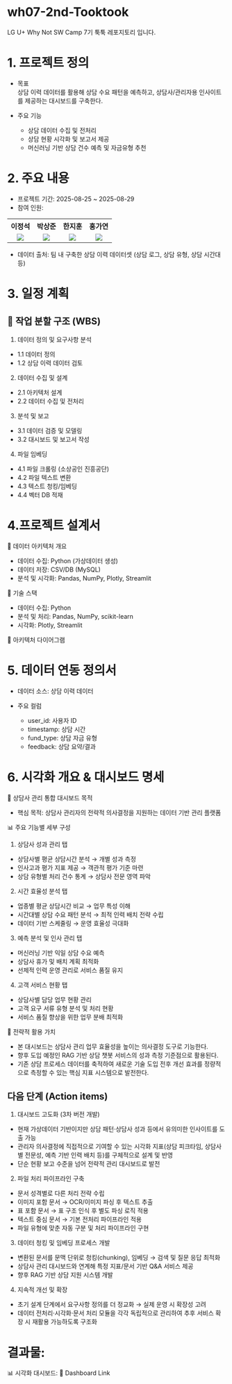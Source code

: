 # wh07-2nd-Tooktook
LG U+ Why Not SW Camp 7기 툭툭 레포지토리 입니다.


# 1. 프로젝트 정의
- 목표   
상담 이력 데이터를 활용해 상담 수요 패턴을 예측하고, 상담사/관리자용 인사이트를 제공하는 대시보드를 구축한다.

- 주요 기능
  - 상담 데이터 수집 및 전처리
  - 상담 현황 시각화 및 보고서 제공
  - 머신러닝 기반 상담 건수 예측 및 자금유형 추천

# 2. 주요 내용
- 프로젝트 기간: 2025-08-25 ~ 2025-08-29
- 참여 인원: 
<div align="center">
  <table>
    <tr>
      <th>이정석</th>
      <th>박상준</th>
      <th>한지훈</th>
      <th>홍가연</th>
    </tr>
    <tr>
      <td align="center"><a href="https://github.com/Zdeik"><img src="https://img.shields.io/badge/GitHub-Link-MediumSeaGreen?logo=github"/></a></td>
      <td align="center"><a href="https://github.com/sjun4040"><img src="https://img.shields.io/badge/GitHub-Link-MediumSeaGreen?logo=github"/></a></td>
      <td align="center"><a href="https://github.com/meanresult"><img src="https://img.shields.io/badge/GitHub-Link-MediumSeaGreen?logo=github"/></a></td>
      <td align="center"><a href="https://github.com/gayeoniee"><img src="https://img.shields.io/badge/GitHub-Link-MediumSeaGreen?logo=github"/></a></td>
    </tr>
  </table>
</div>

- 데이터 출처: 팀 내 구축한 상담 이력 데이터셋 (상담 로그, 상담 유형, 상담 시간대 등)


# 3. 일정 계획
## 🔹 작업 분할 구조 (WBS)

1. 데이터 정의 및 요구사항 분석
  - 1.1 데이터 정의
  - 1.2 상담 이력 데이터 검토

2. 데이터 수집 및 설계
  - 2.1 아키텍처 설계
  - 2.2 데이터 수집 및 전처리

3. 분석 및 보고
  - 3.1 데이터 검증 및 모델링
  - 3.2 대시보드 및 보고서 작성

4. 파일 임베딩
  - 4.1 파일 크롤링 (소상공인 진흥공단)
  - 4.2 파일 텍스트 변환
  - 4.3 텍스트 청킹/임베딩
  - 4.4 벡터 DB 적재

# 4.프로젝트 설계서
📌 데이터 아키텍처 개요

  - 데이터 수집: Python (가상데이터 생성)
  - 데이터 저장: CSV/DB (MySQL)
  - 분석 및 시각화: Pandas, NumPy, Plotly, Streamlit

📌 기술 스택

  - 데이터 수집: Python
  - 분석 및 처리: Pandas, NumPy, scikit-learn
  - 시각화: Plotly, Streamlit

📌 아키텍처 다이어그램

# 5. 데이터 연동 정의서
- 데이터 소스: 상담 이력 데이터
- 주요 컬럼

  - user_id: 사용자 ID
  - timestamp: 상담 시간
  - fund_type: 상담 자금 유형
  - feedback: 상담 요약/결과


# 6. 시각화 개요 & 대시보드 명세
📌 상담사 관리 통합 대시보드 목적
  - 핵심 목적: 상담사 관리자의 전략적 의사결정을 지원하는 데이터 기반 관리 플랫폼

📊 주요 기능별 세부 구성

1. 상담사 성과 관리 탭
  - 상담사별 평균 상담시간 분석 → 개별 성과 측정
  - 인사고과 평가 지표 제공 → 객관적 평가 기준 마련
  - 상담 유형별 처리 건수 통계 → 상담사 전문 영역 파악

2. 시간 효율성 분석 탭
  - 업종별 평균 상담시간 비교 → 업무 특성 이해
  - 시간대별 상담 수요 패턴 분석 → 최적 인력 배치 전략 수립
  - 데이터 기반 스케줄링 → 운영 효율성 극대화

3. 예측 분석 및 인사 관리 탭
  - 머신러닝 기반 익일 상담 수요 예측
  - 상담사 휴가 및 배치 계획 최적화
  - 선제적 인력 운영 관리로 서비스 품질 유지

4. 고객 서비스 현황 탭
  - 상담사별 담당 업무 현황 관리
  - 고객 요구 서류 유형 분석 및 처리 현황
  - 서비스 품질 향상을 위한 업무 분배 최적화

📌 전략적 활용 가치
- 본 대시보드는 상담사 관리 업무 효율성을 높이는 의사결정 도구로 기능한다.
- 향후 도입 예정인 RAG 기반 상담 챗봇 서비스의 성과 측정 기준점으로 활용된다.
- 기존 상담 프로세스 데이터를 축적하여 새로운 기술 도입 전후 개선 효과를 정량적으로 측정할 수 있는 핵심 지표 시스템으로 발전한다.



## 다음 단계 (Action items)
1. 대시보드 고도화 (3차 버전 개발)
  - 현재 가상데이터 기반이지만 상담 패턴·상담사 성과 등에서 유의미한 인사이트를 도출 가능
  - 관리자 의사결정에 직접적으로 기여할 수 있는 시각화 지표(상담 피크타임, 상담사별 전문성, 예측 기반 인력 배치 등)를 구체적으로 설계 및 반영
  - 단순 현황 보고 수준을 넘어 전략적 관리 대시보드로 발전

2. 파일 처리 파이프라인 구축
  - 문서 성격별로 다른 처리 전략 수립
  - 이미지 포함 문서 → OCR/이미지 파싱 후 텍스트 추출
  - 표 포함 문서 → 표 구조 인식 후 별도 파싱 로직 적용
  - 텍스트 중심 문서 → 기본 전처리 파이프라인 적용
  - 파일 유형에 맞춘 자동 구분 및 처리 파이프라인 구현

3. 데이터 청킹 및 임베딩 프로세스 개발
  - 변환된 문서를 문맥 단위로 청킹(chunking), 임베딩 → 검색 및 질문 응답 최적화
  - 상담사 관리 대시보드와 연계해 특정 지표/문서 기반 Q&A 서비스 제공
  - 향후 RAG 기반 상담 지원 시스템 개발

4. 지속적 개선 및 확장
  - 초기 설계 단계에서 요구사항 정의를 더 정교화 → 실제 운영 시 확장성 고려
  - 데이터 전처리·시각화·문서 처리 모듈을 각각 독립적으로 관리하여 추후 서비스 확장 시 재활용 가능하도록 구조화


# 결과물:   
📊 시각화 대시보드: 🔗 Dashboard Link

